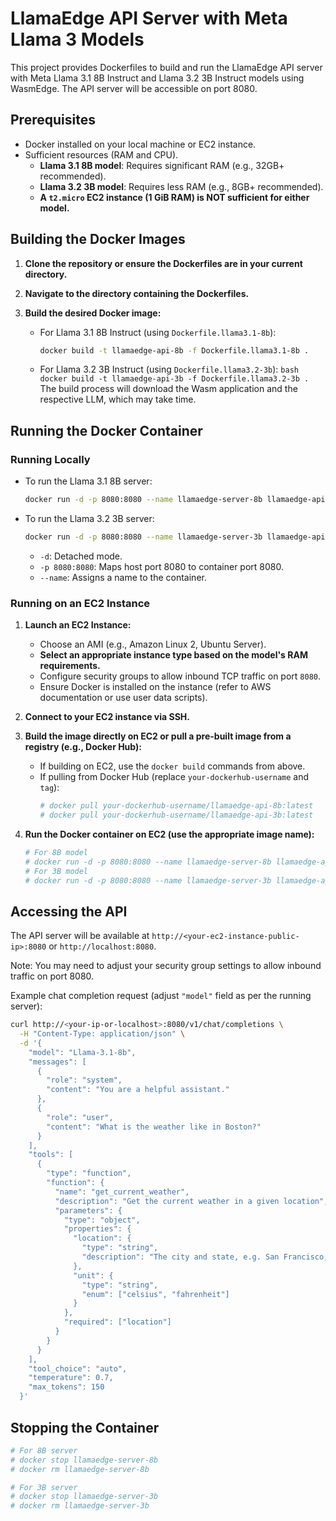 # LlamaEdge API Server with Meta Llama 3 Models

This project provides Dockerfiles to build and run the LlamaEdge API server with Meta Llama 3.1 8B Instruct and Llama 3.2 3B Instruct models using WasmEdge. The API server will be accessible on port 8080.

## Prerequisites

- Docker installed on your local machine or EC2 instance.
- Sufficient resources (RAM and CPU).
  - **Llama 3.1 8B model**: Requires significant RAM (e.g., 32GB+ recommended).
  - **Llama 3.2 3B model**: Requires less RAM (e.g., 8GB+ recommended).
  - **A `t2.micro` EC2 instance (1 GiB RAM) is NOT sufficient for either model.**

## Building the Docker Images

1.  **Clone the repository or ensure the Dockerfiles are in your current directory.**
2.  **Navigate to the directory containing the Dockerfiles.**
3.  **Build the desired Docker image:**

    - For Llama 3.1 8B Instruct (using `Dockerfile.llama3.1-8b`):
      ```bash
      docker build -t llamaedge-api-8b -f Dockerfile.llama3.1-8b .
      ```
    - For Llama 3.2 3B Instruct (using `Dockerfile.llama3.2-3b`):
      `bash
    docker build -t llamaedge-api-3b -f Dockerfile.llama3.2-3b .
    `
      The build process will download the Wasm application and the respective LLM, which may take time.

## Running the Docker Container

### Running Locally

- To run the Llama 3.1 8B server:
  ```bash
  docker run -d -p 8080:8080 --name llamaedge-server-8b llamaedge-api-8b
  ```
- To run the Llama 3.2 3B server:
  ```bash
  docker run -d -p 8080:8080 --name llamaedge-server-3b llamaedge-api-3b
  ```
  - `-d`: Detached mode.
  - `-p 8080:8080`: Maps host port 8080 to container port 8080.
  - `--name`: Assigns a name to the container.

### Running on an EC2 Instance

1.  **Launch an EC2 Instance:**

    - Choose an AMI (e.g., Amazon Linux 2, Ubuntu Server).
    - **Select an appropriate instance type based on the model's RAM requirements.**
    - Configure security groups to allow inbound TCP traffic on port `8080`.
    - Ensure Docker is installed on the instance (refer to AWS documentation or use user data scripts).

2.  **Connect to your EC2 instance via SSH.**

3.  **Build the image directly on EC2 or pull a pre-built image from a registry (e.g., Docker Hub):**

    - If building on EC2, use the `docker build` commands from above.
    - If pulling from Docker Hub (replace `your-dockerhub-username` and `tag`):
      ```bash
      # docker pull your-dockerhub-username/llamaedge-api-8b:latest
      # docker pull your-dockerhub-username/llamaedge-api-3b:latest
      ```

4.  **Run the Docker container on EC2 (use the appropriate image name):**
    ```bash
    # For 8B model
    # docker run -d -p 8080:8080 --name llamaedge-server-8b llamaedge-api-8b
    # For 3B model
    # docker run -d -p 8080:8080 --name llamaedge-server-3b llamaedge-api-3b
    ```

## Accessing the API

The API server will be available at `http://<your-ec2-instance-public-ip>:8080` or `http://localhost:8080`.

Note: You may need to adjust your security group settings to allow inbound traffic on port 8080.

Example chat completion request (adjust `"model"` field as per the running server):

```bash
curl http://<your-ip-or-localhost>:8080/v1/chat/completions \
  -H "Content-Type: application/json" \
  -d '{
    "model": "Llama-3.1-8b",
    "messages": [
      {
        "role": "system",
        "content": "You are a helpful assistant."
      },
      {
        "role": "user",
        "content": "What is the weather like in Boston?"
      }
    ],
    "tools": [
      {
        "type": "function",
        "function": {
          "name": "get_current_weather",
          "description": "Get the current weather in a given location",
          "parameters": {
            "type": "object",
            "properties": {
              "location": {
                "type": "string",
                "description": "The city and state, e.g. San Francisco, CA"
              },
              "unit": {
                "type": "string",
                "enum": ["celsius", "fahrenheit"]
              }
            },
            "required": ["location"]
          }
        }
      }
    ],
    "tool_choice": "auto",
    "temperature": 0.7,
    "max_tokens": 150
  }'
```

## Stopping the Container

```bash
# For 8B server
# docker stop llamaedge-server-8b
# docker rm llamaedge-server-8b

# For 3B server
# docker stop llamaedge-server-3b
# docker rm llamaedge-server-3b
```
